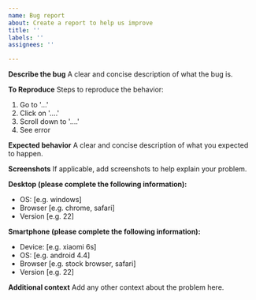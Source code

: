 ```yaml
---
name: Bug report
about: Create a report to help us improve
title: ''
labels: ''
assignees: ''

---
```


**Describe the bug**
A clear and concise description of what the bug is.

**To Reproduce**
Steps to reproduce the behavior:
1. Go to '...'
2. Click on '....'
3. Scroll down to '....'
4. See error

**Expected behavior**
A clear and concise description of what you expected to happen.

**Screenshots**
If applicable, add screenshots to help explain your problem.

**Desktop (please complete the following information):**
 - OS: [e.g. windows]
 - Browser [e.g. chrome, safari]
 - Version [e.g. 22]

**Smartphone (please complete the following information):**
 - Device: [e.g. xiaomi 6s]
 - OS: [e.g. android 4.4]
 - Browser [e.g. stock browser, safari]
 - Version [e.g. 22]

**Additional context**
Add any other context about the problem here.
